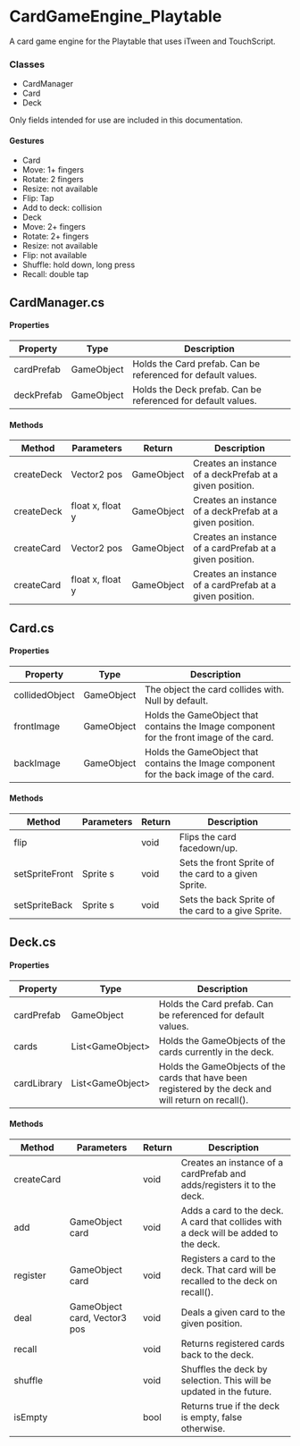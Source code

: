 # CardGameEngine_Playtable
A card game engine for the Playtable that uses iTween and TouchScript.

### Classes
- CardManager
- Card
- Deck

Only fields intended for use are included in this documentation.

#### Gestures
- Card
 - Move: 1+ fingers
 - Rotate: 2 fingers
 - Resize: not available
 - Flip: Tap
 - Add to deck: collision
- Deck
 - Move: 2+ fingers
 - Rotate: 2+ fingers
 - Resize: not available
 - Flip: not available
 - Shuffle: hold down, long press
 - Recall: double tap

## CardManager.cs
#### Properties
| Property        | Type          | Description  |
| --------------- | ------------- | ------------ |
| cardPrefab      | GameObject    | Holds the Card prefab. Can be referenced for default values. |
| deckPrefab      | GameObject    | Holds the Deck prefab. Can be referenced for default values. |

#### Methods
| Method          | Parameters       | Return        | Description  |
| --------------- | ---------------- | ------------- | ------------ |
| createDeck      | Vector2 pos      | GameObject    | Creates an instance of a deckPrefab at a given position. |
| createDeck      | float x, float y | GameObject    | Creates an instance of a deckPrefab at a given position. |
| createCard      | Vector2 pos      | GameObject    | Creates an instance of a cardPrefab at a given position. |
| createCard      | float x, float y | GameObject    | Creates an instance of a cardPrefab at a given position. |

## Card.cs
#### Properties
| Property        | Type          | Description  |
| --------------- | ------------- | ------------ |
| collidedObject  | GameObject    | The object the card collides with. Null by default. |
| frontImage      | GameObject    | Holds the GameObject that contains the Image component for the front image of the card. |
| backImage       | GameObject    | Holds the GameObject that contains the Image component for the back image of the card. |

#### Methods
| Method          | Parameters       | Return  | Description  |
| --------------- | ---------------- | ------- | ------------ |
| flip            |                  | void    | Flips the card facedown/up. |
| setSpriteFront  | Sprite s         | void    | Sets the front Sprite of the card to a given Sprite. |
| setSpriteBack   | Sprite s         | void    | Sets the back Sprite of the card to a give Sprite.   |

## Deck.cs
#### Properties
| Property        | Type             | Description  |
| --------------- | ---------------- | ------------ |
| cardPrefab      | GameObject       | Holds the Card prefab. Can be referenced for default values. |
| cards           | List\<GameObject\> | Holds the GameObjects of the cards currently in the deck.    |
| cardLibrary     | List\<GameObject\> | Holds the GameObjects of the cards that have been registered by the deck and will return on recall().    |

#### Methods
| Method          | Parameters       | Return  | Description  |
| --------------- | ---------------- | ------- | ------------ |
| createCard      |                  | void    | Creates an instance of a cardPrefab and adds/registers it to the deck. |
| add             | GameObject card  | void    | Adds a card to the deck. A card that collides with a deck will be added to the deck. |
| register        | GameObject card  | void    | Registers a card to the deck. That card will be recalled to the deck on recall(). |
| deal            | GameObject card, Vector3 pos | void | Deals a given card to the given position. |
| recall          |                  | void    | Returns registered cards back to the deck. |
| shuffle         |                  | void    | Shuffles the deck by selection. This will be updated in the future. |
| isEmpty         |                  | bool    | Returns true if the deck is empty, false otherwise. |

